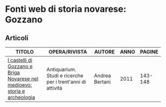 # Fonti web di storia novarese: Gozzano

## Articoli

| TITOLO                                                                                                                                                                                  | OPERA/RIVISTA                                              | AUTORE         | ANNO | PAGINE  |
|-----------------------------------------------------------------------------------------------------------------------------------------------------------------------------------------|------------------------------------------------------------|----------------|------|---------|
| [I castelli di Gozzano e Briga Novarese nel medioevo: storia e archeologia](https://www.academia.edu/33663185/I_castelli_di_Gozzano_e_Briga_Novarese_nel_medioevo_storia_e_archeologia) | Antiquarium. Studi e ricerche per i trent'anni di attività | Andrea Bertani | 2011 | 143-148 |